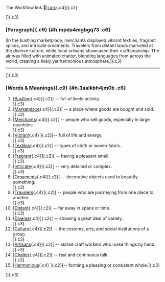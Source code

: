 The Workflow link
👏[[Link](https://www.google.com/url?q=http://www.google.com&sa=D&source=editors&ust=1759045668418754&usg=AOvVaw3ds2QmZrqFWODb0V8XoeEX){.c4}]{.c2}

[]{.c3}

### [Paragraph]{.c9} {#h.mpda4mgbgq73 .c6}

[In the bustling marketplace, merchants displayed vibrant textiles,
fragrant spices, and intricate ornaments. Travelers from distant lands
marveled at the diverse culture, while local artisans showcased their
craftsmanship. The air was filled with animated chatter, blending
languages from across the world, creating a lively yet harmonious
atmosphere.]{.c3}

------------------------------------------------------------------------

[]{.c3}

### [Words & Meanings]{.c9} {#h.3aalkbh4jm0b .c6}

1.  [[Bustling](https://www.google.com/url?q=http://www.google.com&sa=D&source=editors&ust=1759045668420653&usg=AOvVaw2fsi1noruZOMzKp6b4zuXV){.c4}]{.c2}[ --
    full of lively activity.\
    ]{.c3}
2.  [[Marketplace](https://www.google.com/url?q=http://www.google.com&sa=D&source=editors&ust=1759045668420958&usg=AOvVaw3cHp-SO-imZUBNArYAV68-){.c4}]{.c2}[ --
    a place where goods are bought and sold.\
    ]{.c3}
3.  [[Merchants](https://www.google.com/url?q=http://www.google.com&sa=D&source=editors&ust=1759045668421230&usg=AOvVaw3Po0GnN-p1IaKkeyd3ubra){.c4}]{.c2}[ --
    people who sell goods, especially in large quantities.\
    ]{.c3}
4.  [[Vibrant](https://www.google.com/url?q=http://www.google.com&sa=D&source=editors&ust=1759045668421605&usg=AOvVaw3-MkEPppQIwUmXZcBIVZYm){.c4}
    ]{.c2}[-- full of life and energy.\
    ]{.c3}
5.  [[Textiles](https://www.google.com/url?q=http://www.google.com&sa=D&source=editors&ust=1759045668421898&usg=AOvVaw1wZCx9FeuDGN2Js7CHImo1){.c4}]{.c2}[ --
    types of cloth or woven fabric.\
    ]{.c3}
6.  [[Fragrant](https://www.google.com/url?q=http://www.google.com&sa=D&source=editors&ust=1759045668422251&usg=AOvVaw2LJnWMD1alP-GCK_rrE7Vw){.c4}]{.c2}[ --
    having a pleasant smell.\
    ]{.c3}
7.  [[Intricate](https://www.google.com/url?q=http://www.google.com&sa=D&source=editors&ust=1759045668422619&usg=AOvVaw0wptzESpQeTfFmp9ffISiw){.c4}]{.c2}[ --
    very detailed or complex.\
    ]{.c3}
8.  [[Ornaments](https://www.google.com/url?q=http://www.google.com&sa=D&source=editors&ust=1759045668423026&usg=AOvVaw1OjaLKUFSGqIAmJghNs54E){.c4}]{.c2}[ --
    decorative objects used to beautify something.\
    ]{.c3}
9.  [[Travelers](https://www.google.com/url?q=http://www.google.com&sa=D&source=editors&ust=1759045668423442&usg=AOvVaw22hJuW0qUocsgMh64T_Ik9){.c4}]{.c2}[ --
    people who are journeying from one place to another.\
    ]{.c3}
10. [[Distant](https://www.google.com/url?q=http://www.google.com&sa=D&source=editors&ust=1759045668424141&usg=AOvVaw1ZES2HpM-MSSCaWci9h3Nq){.c4}]{.c2}[ --
    far away in space or time.\
    ]{.c3}
11. [[Diverse](https://www.google.com/url?q=http://www.google.com&sa=D&source=editors&ust=1759045668424444&usg=AOvVaw2btntXneQiay70DOBvN790){.c4}]{.c2}[ --
    showing a great deal of variety.\
    ]{.c3}
12. [[Culture](https://www.google.com/url?q=http://www.google.com&sa=D&source=editors&ust=1759045668424675&usg=AOvVaw0uskCLXkBjZJ-hjEgLyr3Y){.c4}]{.c2}[ --
    the customs, arts, and social institutions of a group.\
    ]{.c3}
13. [[Artisans](https://www.google.com/url?q=http://www.google.com&sa=D&source=editors&ust=1759045668424971&usg=AOvVaw3NFkuL-vAnPh0i1ffgKldX){.c4}]{.c2}[ --
    skilled craft workers who make things by hand.\
    ]{.c3}
14. [[Chatter](https://www.google.com/url?q=http://www.google.com&sa=D&source=editors&ust=1759045668425296&usg=AOvVaw1glM_W2qCwDVF0QpmPWJBG){.c4}]{.c2}[ --
    fast and continuous talk.\
    ]{.c3}
15. [[Harmonious](https://www.google.com/url?q=http://www.google.com&sa=D&source=editors&ust=1759045668425523&usg=AOvVaw2PK6IdvyrEwcKKLZafiPSW){.c4}
    ]{.c2}[-- forming a pleasing or consistent whole.]{.c3}

[]{.c3}
